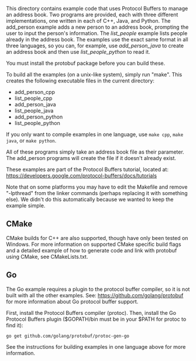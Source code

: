 This directory contains example code that uses Protocol Buffers to manage an
address book.  Two programs are provided, each with three different
implementations, one written in each of C++, Java, and Python.  The add_person
example adds a new person to an address book, prompting the user to input
the person's information.  The _list_people_ example lists people already in the
address book.  The examples use the exact same format in all three languages,
so you can, for example, use _add_person_java_ to create an address book and then
use _list_people_python_ to read it.

You must install the protobuf package before you can build these.

To build all the examples (on a unix-like system), simply run "make".  This
creates the following executable files in the current directory:
  * add_person_cpp
  * list_people_cpp
  * add_person_java
  * list_people_java
  * add_person_python
  * list_people_python

If you only want to compile examples in one language, use `make cpp`,
`make java`, or `make python`.

All of these programs simply take an address book file as their parameter.
The add_person programs will create the file if it doesn't already exist.

These examples are part of the Protocol Buffers tutorial, located at:
  https://developers.google.com/protocol-buffers/docs/tutorials

Note that on some platforms you may have to edit the Makefile and remove
"-lpthread" from the linker commands (perhaps replacing it with something else).
We didn't do this automatically because we wanted to keep the example simple.

## CMake ##
CMake builds for C++ are also supported, though have only been tested on Windows.
For more information on supported CMake specific build flags and a detailed
example of how to generate code and link with protobuf using CMake, see
CMakeLists.txt.
## Go ##

The Go example requires a plugin to the protocol buffer compiler, so it is not
built with all the other examples.  See:
  https://github.com/golang/protobuf
for more information about Go protocol buffer support.

First, install the Protocol Buffers compiler (protoc).
Then, install the Go Protocol Buffers plugin
($GOPATH/bin must be in your $PATH for protoc to find it):
```
go get github.com/golang/protobuf/protoc-gen-go
```
See the instructions for building examples in one language above for more information.
